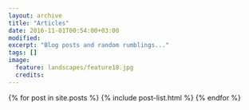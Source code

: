 ```yaml
---
layout: archive
title: "Articles"
date: 2016-11-01T00:54:00+03:00
modified:
excerpt: "Blog posts and random rumblings..."
tags: []
image:
  feature: landscapes/feature18.jpg
  credits:
---
```


<div class="tiles">
{% for post in site.posts %}
  {% include post-list.html %}
{% endfor %}
</div><!-- /.tiles -->